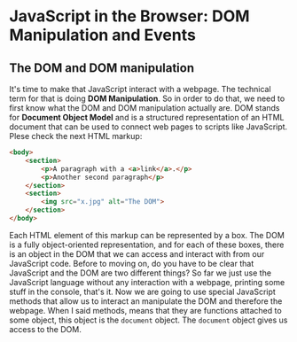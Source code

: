 JavaScript in the Browser: DOM Manipulation and Events
======================================================

The DOM and DOM manipulation
----------------------------

It's time to make that JavaScript interact with a webpage. The technical term for that is doing **DOM Manipulation**. So in order to do that, we need to first know what the DOM and DOM manipulation actually are. DOM stands for **Document Object Model** and is a structured representation of an HTML document that can be used to connect web pages to scripts like JavaScript. Plese check the next HTML markup:

```html
<body>
    <section>
        <p>A paragraph with a <a>link</a>.</p>
        <p>Another second paragraph</p>
    </section>
    <section>
        <img src="x.jpg" alt="The DOM">
    </section>
</body>
```

Each HTML element of this markup can be represented by a box. The DOM is a fully object-oriented representation, and for each of these boxes, there is an object in the DOM that we can access and interact with from our JavaScript code. Before to moving on, do you have to be clear that JavaScript and the DOM are two different things? So far we just use the JavaScript language without any interaction with a webpage, printing some stuff in the console, that's it. Now we are going to use special JavaScript methods that allow us to interact an manipulate the DOM and therefore the webpage. When I said methods, means that they are functions attached to some object, this object is the `document` object. The `document` object gives us access to the DOM.